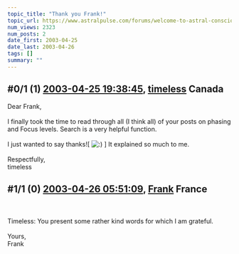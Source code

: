 ```yaml
---
topic_title: "Thank you Frank!"
topic_url: https://www.astralpulse.com/forums/welcome-to-astral-consciousness!/thank-you-frank%21
num_views: 2323
num_posts: 2
date_first: 2003-04-25
date_last: 2003-04-26
tags: []
summary: ""
---
```


## \#0/1 (1) [2003-04-25 19:38:45](https://www.astralpulse.com/forums/index.php?msg=120014), [timeless](https://www.astralpulse.com/forums/profile/?u=1601) Canada ##
<section>
Dear Frank,
<br>
<br>
I finally took the time to read through all (I think all) of your posts on phasing and Focus levels. Search is a very helpful function.
<br>
<br>
I just wanted to say thanks![
<img alt=":)" class="smiley" src="https://www.astralpulse.com/forums/Smileys/fugue/smiley.png" title="Smiley"/>
] It explained so much to me.
<br>
<br>
Respectfully,
<br>
timeless
</section>

## \#1/1 (0) [2003-04-26 05:51:09](https://www.astralpulse.com/forums/index.php?msg=29166), [Frank](https://www.astralpulse.com/forums/profile/?u=359) France ##
<section>
<br>
<br>
Timeless: You present some rather kind words for which I am grateful.
<br>
<br>
Yours,
<br>
Frank
<br>
<br>
<br>
<br>
</section>